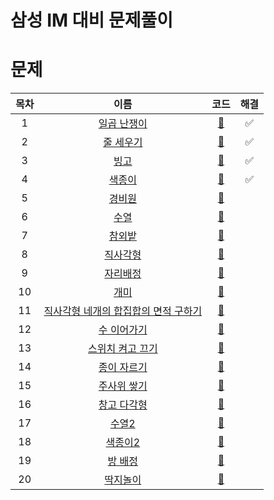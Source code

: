 # 삼성 IM 대비 문제풀이

# 문제

|목차|이름|코드|해결|
|:---:|:---:|:---:|:---:|
|1|[일곱 난쟁이](https://www.acmicpc.net/problem/2309)|[🚀](./일곱난쟁이.java)|✅|
|2|[줄 세우기](https://www.acmicpc.net/problem/2605)|[🚀](./줄세우기.java)|✅|
|3|[빙고](https://www.acmicpc.net/problem/2578)|[🚀](./빙고.java)|✅|
|4|[색종이](https://www.acmicpc.net/problem/2563)|[🚀](./색종이.java)|✅|
|5|[경비원](https://www.acmicpc.net/problem/2564)|[🚀](./경비원.java)||
|6|[수열](https://www.acmicpc.net/problem/2491)|[🚀](./수열.java)||
|7|[참외밭](https://www.acmicpc.net/problem/2477)|[🚀](./참외밭.java)||
|8|[직사각형](https://www.acmicpc.net/problem/2527)|[🚀](./직사각형.java)||
|9|[자리배정](https://www.acmicpc.net/problem/10157)|[🚀](./자리배정.java)||
|10|[개미](https://www.acmicpc.net/problem/10158)|[🚀](./개미.java)||
|11|[직사각형 네개의 합집합의 면적 구하기](https://www.acmicpc.net/problem/2669)|[🚀](./직사각형네개의합집합의면적구하기.java)||
|12|[수 이어가기](https://www.acmicpc.net/problem/2635)|[🚀](./수이어가기.java)||
|13|[스위치 켜고 끄기](https://www.acmicpc.net/problem/1244)|[🚀](./스위치켜고끄기.java)||
|14|[종이 자르기](https://www.acmicpc.net/problem/2628)|[🚀](./종이자르기.java)||
|15|[주사위 쌓기](https://www.acmicpc.net/problem/2116)|[🚀](./주사위쌓기.java)||
|16|[창고 다각형](https://www.acmicpc.net/problem/2304)|[🚀](./창고다각형.java)||
|17|[수열2](https://www.acmicpc.net/problem/2559)|[🚀](./수열2.java)||
|18|[색종이2](https://www.acmicpc.net/problem/10163)|[🚀](./색종이2.java)||
|19|[방 배정](https://www.acmicpc.net/problem/13300)|[🚀](./방배정.java)||
|20|[딱지놀이](https://www.acmicpc.net/problem/14696)|[🚀](./딱지놀이.java)||


